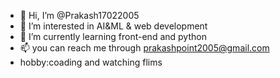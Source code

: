- 👋 Hi, I’m @Prakash17022005
- 👀 I’m interested in AI&ML & web development
- 🌱 I’m currently learning front-end and python
- 📫 you can reach me through prakashpoint2005@gmail.com
- hobby:coading and watching flims

<!---
Prakash17022005/Prakash17022005 is a ✨ special ✨ repository because its `README.md` (this file) appears on your GitHub profile.
You can click the Preview link to take a look at your changes.
--->
